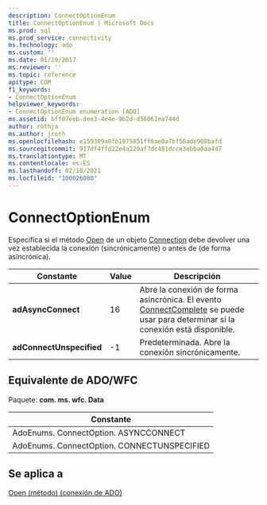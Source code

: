 ```yaml
---
description: ConnectOptionEnum
title: ConnectOptionEnum | Microsoft Docs
ms.prod: sql
ms.prod_service: connectivity
ms.technology: ado
ms.custom: ''
ms.date: 01/19/2017
ms.reviewer: ''
ms.topic: reference
apitype: COM
f1_keywords:
- ConnectOptionEnum
helpviewer_keywords:
- ConnectOptionEnum enumeration [ADO]
ms.assetid: bff07eeb-dee3-4e4e-9b2d-d56061ea744d
author: rothja
ms.author: jroth
ms.openlocfilehash: e159309a0fb1875851ff6ae0a7bf56ade908bafd
ms.sourcegitcommit: 917df4ffd22e4a229af7dc481dcce3ebba0aa4d7
ms.translationtype: MT
ms.contentlocale: es-ES
ms.lasthandoff: 02/10/2021
ms.locfileid: "100026080"
---
```

# <a name="connectoptionenum"></a>ConnectOptionEnum
Especifica si el método [Open](./open-method-ado-connection.md) de un objeto [Connection](./connection-object-ado.md) debe devolver una vez establecida la conexión (sincrónicamente) o antes de (de forma asincrónica).  
  
|Constante|Value|Descripción|  
|--------------|-----------|-----------------|  
|**adAsyncConnect**|16|Abre la conexión de forma asincrónica. El evento [ConnectComplete](./connectcomplete-and-disconnect-events-ado.md) se puede usar para determinar si la conexión está disponible.|  
|**adConnectUnspecified**|-1|Predeterminada. Abre la conexión sincrónicamente.|  
  
## <a name="adowfc-equivalent"></a>Equivalente de ADO/WFC  
 Paquete: **com. ms. wfc. Data**  
  
|Constante|  
|--------------|  
|AdoEnums. ConnectOption. ASYNCCONNECT|  
|AdoEnums. ConnectOption. CONNECTUNSPECIFIED|  
  
## <a name="applies-to"></a>Se aplica a  
 [Open (método) (conexión de ADO)](./open-method-ado-connection.md)